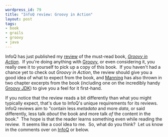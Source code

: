 ```yaml
---
wordpress_id: 79
title: "InfoQ review: Groovy in Action"
layout: post
tags:
- book
- grails
- groovy
- java
---
```

<p>InfoQ has just published my <a href="http://www.infoq.com/articles/groovy-action" title="Groovy in Action review by Jason Rudolph (InfoQ)">review</a>   of the must-read book, <em><a href="http://www.amazon.com/gp/redirect.html?ie=UTF8&amp;location=http%3A%2F%2Fwww.amazon.com%2FGroovy-Action-Dierk-Koenig%2Fdp%2F1932394842%2Fsr%3D8-1%2Fqid%3D1165386946%3Fie%3DUTF8%26s%3Dbooks&amp;tag=abougroo-20&amp;linkCode=ur2&amp;camp=1789&amp;creative=9325">Groovy in Action</a></em>.&nbsp; If you&#39;re doing anything with <a href="http://groovy.codehaus.org/" title="Groovy">Groovy</a>, or even considering it, you really owe it to yourself to pick up a copy of this book.&nbsp; If you haven&#39;t had a chance yet to check out <em>Groovy in Action</em>, the review should give you a good idea of what to expect from the book, and <a href="http://www.manning.com/koenig/">Manning</a>  has also thrown in two chapter excerpts from the book (including one on the incredibly handy <a href="http://groovy.codehaus.org/groovy-jdk.html">Groovy JDK</a>) to give you a feel for it first-hand.</p> <p>If you notice that the review reads a bit differently than what you might typically expect, that&#39;s due to InfoQ&#39;s unique requirements for its reviews.&nbsp; InfoQ reviews aim to &quot;contain less <em>metadata</em> and more <em>data</em>, or said differently, less talk <em>about</em> the book and more talk <em>of</em> the content in the book.&quot;&nbsp; The hope is that the reader learns something even while reading the review.&nbsp; It seems like a cool idea to me.&nbsp; So, what do you think?&nbsp; Let us know in the comments over on <a href="http://www.infoq.com/articles/groovy-action" title="Groovy in Action review by Jason Rudolph (InfoQ)">InfoQ</a>   or below.</p>
